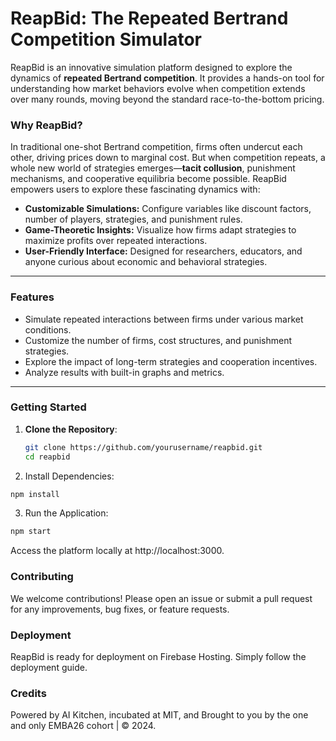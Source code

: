 # ReapBid: The Repeated Bertrand Competition Simulator

ReapBid is an innovative simulation platform designed to explore the dynamics of **repeated Bertrand competition**. It provides a hands-on tool for understanding how market behaviors evolve when competition extends over many rounds, moving beyond the standard race-to-the-bottom pricing.

### Why ReapBid?

In traditional one-shot Bertrand competition, firms often undercut each other, driving prices down to marginal cost. But when competition repeats, a whole new world of strategies emerges—**tacit collusion**, punishment mechanisms, and cooperative equilibria become possible. ReapBid empowers users to explore these fascinating dynamics with:

- **Customizable Simulations:** Configure variables like discount factors, number of players, strategies, and punishment rules.
- **Game-Theoretic Insights:** Visualize how firms adapt strategies to maximize profits over repeated interactions.
- **User-Friendly Interface:** Designed for researchers, educators, and anyone curious about economic and behavioral strategies.

---

### Features

- Simulate repeated interactions between firms under various market conditions.
- Customize the number of firms, cost structures, and punishment strategies.
- Explore the impact of long-term strategies and cooperation incentives.
- Analyze results with built-in graphs and metrics.

---

### Getting Started

1. **Clone the Repository**:
   ```bash
   git clone https://github.com/yourusername/reapbid.git
   cd reapbid

2. Install Dependencies:

```bash
npm install
```

3. Run the Application:

```bash
npm start
```

Access the platform locally at http://localhost:3000.

### Contributing
We welcome contributions! Please open an issue or submit a pull request for any improvements, bug fixes, or feature requests.

### Deployment
ReapBid is ready for deployment on Firebase Hosting. Simply follow the deployment guide.

### Credits

Powered by AI Kitchen, incubated at MIT, and Brought to you by the one and only EMBA26 cohort | © 2024.
